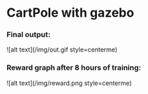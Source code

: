 # CartPole with gazebo

### Final output:
![alt text](/img/out.gif style=centerme)

### Reward graph after 8 hours of training:

![alt text](/img/reward.png style=centerme)
